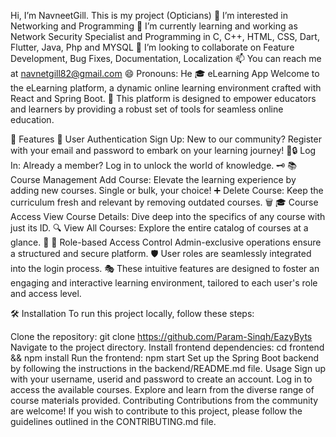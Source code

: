  Hi, I’m NavneetGill. This is my project (Opticians)
👀 I’m interested in Networking and Programming
🌱 I’m currently learning and working as Network Security Specialist and Programming in C, C++, HTML, CSS, Dart, Flutter, Java, Php and MYSQL
💞️ I’m looking to collaborate on Feature Development, Bug Fixes, Documentation, Localization
📫 You can reach me at navnetgill82@gmail.com
😄 Pronouns: He
🎓 eLearning App
Welcome to the eLearning platform, a dynamic online learning environment crafted with React and Spring Boot. 🚀 This platform is designed to empower educators and learners by providing a robust set of tools for seamless online education.

🌟 Features
🔐 User Authentication
Sign Up: New to our community? Register with your email and password to embark on your learning journey! 📧🔒
Log In: Already a member? Log in to unlock the world of knowledge. 🗝️
📚 Course Management
Add Course: Elevate the learning experience by adding new courses. Single or bulk, your choice! ➕
Delete Course: Keep the curriculum fresh and relevant by removing outdated courses. 🗑️
🎓 Course Access
View Course Details: Dive deep into the specifics of any course with just its ID. 🔍
View All Courses: Explore the entire catalog of courses at a glance. 📖
👥 Role-based Access Control
Admin-exclusive operations ensure a structured and secure platform. 🛡️
User roles are seamlessly integrated into the login process. 🎭
These intuitive features are designed to foster an engaging and interactive learning environment, tailored to each user's role and access level.

🛠️ Installation
To run this project locally, follow these steps:

Clone the repository: git clone https://github.com/Param-Sinqh/EazyByts
Navigate to the project directory.
Install frontend dependencies: cd frontend && npm install
Run the frontend: npm start
Set up the Spring Boot backend by following the instructions in the backend/README.md file.
Usage
Sign up with your username, userid and password to create an account.
Log in to access the available courses.
Explore and learn from the diverse range of course materials provided.
Contributing
Contributions from the community are welcome! If you wish to contribute to this project, please follow the guidelines outlined in the CONTRIBUTING.md file.
